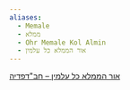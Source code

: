 ```yaml
---
aliases:
  - Memale
  - ממלא
  - Ohr Memale Kol Almin
  - אור הממלא כל עלמין
---
```

[אור הממלא כל עלמין – חב"דפדיה](https://chabadpedia.co.il/index.php/%D7%90%D7%95%D7%A8_%D7%94%D7%9E%D7%9E%D7%9C%D7%90_%D7%9B%D7%9C_%D7%A2%D7%9C%D7%9E%D7%99%D7%9F)